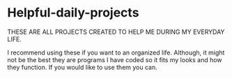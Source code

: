 # Helpful-daily-projects
 
 THESE ARE ALL PROJECTS CREATED TO HELP ME DURING MY EVERYDAY LIFE.
 
 I recommend using these if you want to an organized life. Although, it might not be the best they are programs I have coded
 so it fits my looks and how they function. If you would like to use them you can.
